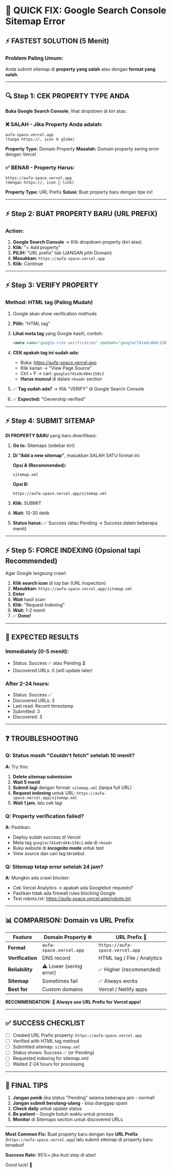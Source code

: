 # 🎯 QUICK FIX: Google Search Console Sitemap Error

## ⚡ FASTEST SOLUTION (5 Menit)

### **Problem Paling Umum:**
Anda submit sitemap di **property yang salah** atau dengan **format yang salah**.

---

## 🔍 Step 1: CEK PROPERTY TYPE ANDA

**Buka Google Search Console**, lihat dropdown di kiri atas:

### ❌ SALAH - Jika Property Anda adalah:
```
aufa-space.vercel.app
(tanpa https://, icon 🌐 globe)
```
**Property Type:** Domain Property
**Masalah:** Domain property sering error dengan Vercel

### ✅ BENAR - Property Harus:
```
https://aufa-space.vercel.app
(dengan https://, icon 🔗 link)
```
**Property Type:** URL Prefix
**Solusi:** Buat property baru dengan tipe ini!

---

## ⚡ Step 2: BUAT PROPERTY BARU (URL PREFIX)

### **Action:**

1. **Google Search Console** → Klik dropdown property (kiri atas)
2. **Klik:** "+ Add property"
3. **PILIH:** "URL prefix" tab (JANGAN pilih Domain)
4. **Masukkan:** `https://aufa-space.vercel.app`
5. **Klik:** Continue

---

## ⚡ Step 3: VERIFY PROPERTY

### **Method: HTML tag (Paling Mudah)**

1. Google akan show verification methods
2. **Pilih:** "HTML tag"
3. **Lihat meta tag** yang Google kasih, contoh:
   ```html
   <meta name="google-site-verification" content="googlec741a9c484c158c2" />
   ```

4. **CEK apakah tag ini sudah ada:**
   - Buka: https://aufa-space.vercel.app
   - Klik kanan → "View Page Source"
   - Ctrl + F → cari: `googlec741a9c484c158c2`
   - **Harus muncul** di dalam `<head>` section

5. ✅ **Tag sudah ada?** → Klik "VERIFY" di Google Search Console
6. ✅ **Expected:** "Ownership verified"

---

## ⚡ Step 4: SUBMIT SITEMAP

**DI PROPERTY BARU** yang baru diverifikasi:

1. **Go to:** Sitemaps (sidebar kiri)
2. **Di "Add a new sitemap"**, masukkan SALAH SATU format ini:

   **Opsi A (Recommended):**
   ```
   sitemap.xml
   ```
   
   **Opsi B:**
   ```
   https://aufa-space.vercel.app/sitemap.xml
   ```

3. **Klik:** SUBMIT
4. **Wait:** 10-30 detik
5. **Status harus:** ✅ Success (atau Pending → Success dalam beberapa menit)

---

## ⚡ Step 5: FORCE INDEXING (Opsional tapi Recommended)

Agar Google langsung crawl:

1. **Klik search icon** di top bar (URL Inspection)
2. **Masukkan:** `https://aufa-space.vercel.app/sitemap.xml`
3. **Enter**
4. **Wait** hasil scan
5. **Klik:** "Request Indexing"
6. **Wait:** 1-2 menit
7. ✅ **Done!**

---

## 🎯 EXPECTED RESULTS

### **Immediately (0-5 menit):**
- Status: Success ✅ atau Pending ⏳
- Discovered URLs: 0 (will update later)

### **After 2-24 hours:**
- Status: Success ✅
- Discovered URLs: 3
- Last read: Recent timestamp
- Submitted: 3
- Discovered: 3

---

## ❓ TROUBLESHOOTING

### **Q: Status masih "Couldn't fetch" setelah 10 menit?**

**A:** Try this:

1. **Delete sitemap submission**
2. **Wait 5 menit**
3. **Submit lagi** dengan format: `sitemap.xml` (tanpa full URL)
4. **Request indexing** untuk URL: `https://aufa-space.vercel.app/sitemap.xml`
5. **Wait 1 jam**, lalu cek lagi

### **Q: Property verification failed?**

**A:** Pastikan:
- Deploy sudah success di Vercel
- Meta tag `googlec741a9c484c158c2` ada di `<head>`
- Buka website di **incognito mode** untuk test
- View source dan cari tag tersebut

### **Q: Sitemap tetap error setelah 24 jam?**

**A:** Mungkin ada crawl blocker:
- Cek Vercel Analytics → apakah ada Googlebot requests?
- Pastikan tidak ada firewall rules blocking Google
- Test robots.txt: https://aufa-space.vercel.app/robots.txt

---

## 📊 COMPARISON: Domain vs URL Prefix

| Feature | Domain Property 🌐 | URL Prefix 🔗 |
|---------|-------------------|---------------|
| **Format** | `aufa-space.vercel.app` | `https://aufa-space.vercel.app` |
| **Verification** | DNS record | HTML tag / File / Analytics |
| **Reliability** | ⚠️ Lower (sering error) | ✅ Higher (recommended) |
| **Sitemap** | Sometimes fail | ✅ Always works |
| **Best for** | Custom domains | Vercel / Netlify apps |

**RECOMMENDATION:** 🔗 **Always use URL Prefix for Vercel apps!**

---

## ✅ SUCCESS CHECKLIST

- [ ] Created URL Prefix property: `https://aufa-space.vercel.app`
- [ ] Verified with HTML tag method
- [ ] Submitted sitemap: `sitemap.xml`
- [ ] Status shows: Success ✅ (or Pending)
- [ ] Requested indexing for sitemap.xml
- [ ] Waited 2-24 hours for processing

---

## 🚀 FINAL TIPS

1. **Jangan panik** jika status "Pending" selama beberapa jam - normal!
2. **Jangan submit berulang-ulang** - bisa dianggap spam
3. **Check daily** untuk update status
4. **Be patient** - Google butuh waktu untuk process
5. **Monitor** di Sitemaps section untuk discovered URLs

---

**Most Common Fix:** Buat property baru dengan tipe **URL Prefix** (`https://aufa-space.vercel.app`) lalu submit sitemap di property baru tersebut!

**Success Rate:** 95%+ jika ikuti step di atas!

Good luck! 🚀
